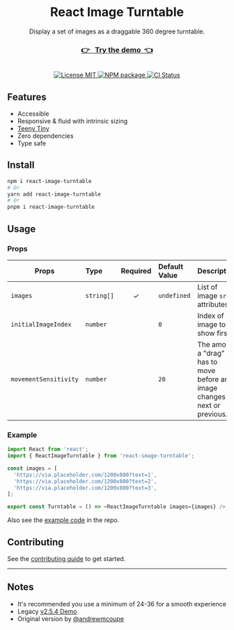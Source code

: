 <div align="center">

# React Image Turntable

Display a set of images as a draggable 360 degree turntable.

### [👉 &nbsp; Try the demo &nbsp;👈](https://githubbox.com/nerdyman/react-image-turntable/tree/main/example)

<br />

<a href="https://github.com/nerdyman/react-image-turntable/blob/main/LICENSE">
  <img src="https://img.shields.io/npm/l/react-image-turntable.svg" alt="License MIT" />
</a>
<a href="https://npmjs.com/package/react-image-turntable">
  <img src="https://img.shields.io/npm/v/react-image-turntable.svg?label=package" alt="NPM package" />
</a>
<a href="https://github.com/nerdyman/react-image-turntable/actions?query=workflow%3Aci">
  <img src="https://img.shields.io/github/workflow/status/nerdyman/react-image-turntable/ci?label=ci" alt="CI Status" />
</a>

</div>

## Features

- Accessible
- Responsive & fluid with intrinsic sizing
- [Teeny Tiny](https://bundlephobia.com/result?p=react-image-turntable)
- Zero dependencies
- Type safe

## Install

```sh
npm i react-image-turntable
# Or
yarn add react-image-turntable
# Or
pnpm i react-image-turntable
```

## Usage

### Props

| Props                 | Type       | Required | Default Value | Description                                                                  |
| --------------------- | :--------- | :------: | :------------ | :--------------------------------------------------------------------------- |
| `images`              | `string[]` |    ✓     | `undefined`   | List of image `src` attributes.                                              |
| `initialImageIndex`   | `number`   |          | `0`           | Index of image to show first.                                                |
| `movementSensitivity` | `number`   |          | `20`          | The amount a "drag" has to move before an image changes to next or previous. |

### Example

```ts
import React from 'react';
import { ReactImageTurntable } from 'react-image-turntable';

const images = [
  'https://via.placeholder.com/1200x800?text=1',
  'https://via.placeholder.com/1200x800?text=2',
  'https://via.placeholder.com/1200x800?text=3',
];

export const Turntable = () => <ReactImageTurntable images={images} />;
```

Also see the [example code](./example) in the repo.

## Contributing

See the [contributing guide](./CONTRIBUTING.md) to get started.

---

## Notes

- It's recommended you use a minimum of 24-36 for a smooth experience
- Legacy [v2.5.4 Demo](https://codesandbox.io/s/react-image-turntable-riy93)
- Original version by [@andrewmcoupe](https://github.com/andrewmcoupe)

